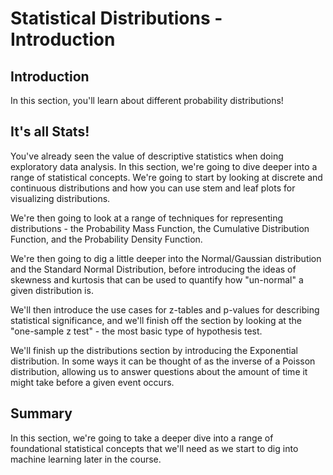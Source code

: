 
# Statistical Distributions - Introduction

## Introduction
In this section, you'll learn about different probability distributions!

## It's all Stats!

You've already seen the value of descriptive statistics when doing exploratory data analysis. In this section, we're going to dive deeper into a range of statistical concepts. We're going to start by looking at discrete and continuous distributions and how you can use stem and leaf plots for visualizing distributions.

We're then going to look at a range of techniques for representing distributions - the Probability Mass Function, the Cumulative Distribution Function, and the Probability Density Function.

We're then going to dig a little deeper into the Normal/Gaussian distribution and the Standard Normal Distribution, before introducing the ideas of skewness and kurtosis that can be used to quantify how "un-normal" a given distribution is.

We'll then introduce the use cases for z-tables and p-values for describing statistical significance, and we'll finish off the section by looking at the "one-sample z test" - the most basic type of hypothesis test.

We'll finish up the distributions section by introducing the Exponential distribution. In some ways it can be thought of as the inverse of a Poisson distribution, allowing us to answer questions about the amount of time it might take before a given event occurs.

## Summary

In this section, we're going to take a deeper dive into a range of foundational statistical concepts that we'll need as we start to dig into machine learning later in the course.

